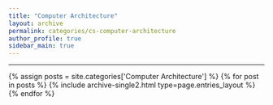 ```yaml
---
title: "Computer Architecture"
layout: archive
permalink: categories/cs-computer-architecture
author_profile: true
sidebar_main: true
---
```


<!-- 공백이 포함되어 있는 카테고리 이름의 경우 site.categories.['a b c'] 이런식으로! -->

***

{% assign posts = site.categories['Computer Architecture'] %}
{% for post in posts %} {% include archive-single2.html type=page.entries_layout %} {% endfor %}
